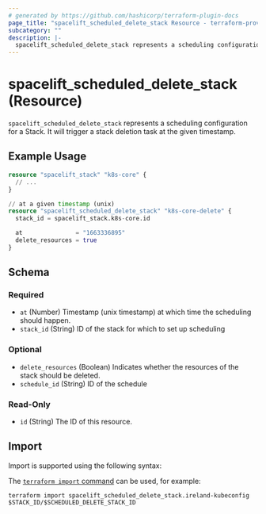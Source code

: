 ```yaml
---
# generated by https://github.com/hashicorp/terraform-plugin-docs
page_title: "spacelift_scheduled_delete_stack Resource - terraform-provider-spacelift"
subcategory: ""
description: |-
  spacelift_scheduled_delete_stack represents a scheduling configuration for a Stack. It will trigger a stack deletion task at the given timestamp.
---
```


# spacelift_scheduled_delete_stack (Resource)

`spacelift_scheduled_delete_stack` represents a scheduling configuration for a Stack. It will trigger a stack deletion task at the given timestamp.

## Example Usage

```terraform
resource "spacelift_stack" "k8s-core" {
  // ...
}

// at a given timestamp (unix)
resource "spacelift_scheduled_delete_stack" "k8s-core-delete" {
  stack_id = spacelift_stack.k8s-core.id

  at               = "1663336895"
  delete_resources = true
}
```

<!-- schema generated by tfplugindocs -->
## Schema

### Required

- `at` (Number) Timestamp (unix timestamp) at which time the scheduling should happen.
- `stack_id` (String) ID of the stack for which to set up scheduling

### Optional

- `delete_resources` (Boolean) Indicates whether the resources of the stack should be deleted.
- `schedule_id` (String) ID of the schedule

### Read-Only

- `id` (String) The ID of this resource.

## Import

Import is supported using the following syntax:

The [`terraform import` command](https://developer.hashicorp.com/terraform/cli/commands/import) can be used, for example:

```shell
terraform import spacelift_scheduled_delete_stack.ireland-kubeconfig $STACK_ID/$SCHEDULED_DELETE_STACK_ID
```
